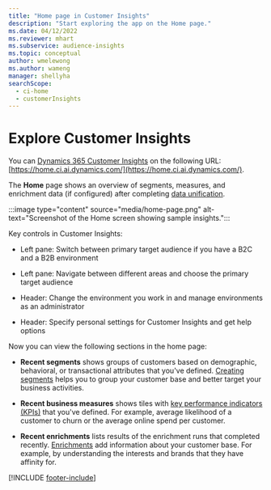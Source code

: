 ```yaml
---
title: "Home page in Customer Insights"
description: "Start exploring the app on the Home page."
ms.date: 04/12/2022
ms.reviewer: mhart
ms.subservice: audience-insights
ms.topic: conceptual
author: wmelewong
ms.author: wameng
manager: shellyha
searchScope: 
  - ci-home
  - customerInsights
---
```


# Explore Customer Insights

You can [Dynamics 365 Customer Insights](https://home.ci.ai.dynamics.com/) on the following URL: [https://home.ci.ai.dynamics.com/](https://home.ci.ai.dynamics.com/).

The **Home** page shows an overview of segments, measures, and enrichment data (if configured) after completing [data unification](data-unification.md).

:::image type="content" source="media/home-page.png" alt-text="Screenshot of the Home screen showing sample insights.":::

Key controls in Customer Insights:

- Left pane: Switch between primary target audience if you have a B2C and a B2B environment

- Left pane: Navigate between different areas and choose the primary target audience

- Header: Change the environment you work in and manage environments as an administrator

- Header: Specify personal settings for Customer Insights and get help options

Now you can view the following sections in the home page:

- **Recent segments** shows groups of customers based on demographic, behavioral, or transactional attributes that you've defined. [Creating segments](segments.md) helps you to group your customer base and better target your business activities.

- **Recent business measures** shows tiles with [key performance indicators (KPIs)](measures.md) that you've defined. For example, average likelihood of a customer to churn or the average online spend per customer.

- **Recent enrichments** lists results of the enrichment runs that completed recently. [Enrichments](enrichment-hub.md) add information about your customer base. For example, by understanding the interests and brands that they have affinity for.


[!INCLUDE [footer-include](includes/footer-banner.md)]
